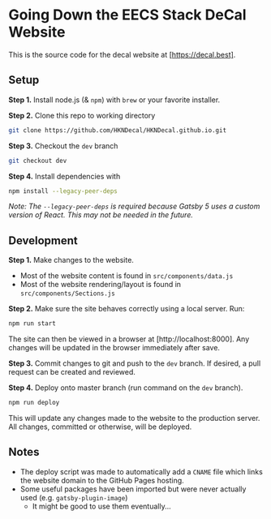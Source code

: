 # Going Down the EECS Stack DeCal Website

This is the source code for the decal website at [https://decal.best].

## Setup

**Step 1.** Install node.js (& `npm`) with `brew` or your favorite installer.

**Step 2.** Clone this repo to working directory

```bash
git clone https://github.com/HKNDecal/HKNDecal.github.io.git
```

**Step 3.** Checkout the `dev` branch

```bash
git checkout dev
```

**Step 4.** Install dependencies with

```bash
npm install --legacy-peer-deps
```

*Note: The `--legacy-peer-deps` is required because Gatsby 5 uses a custom version of React. This may not be needed in the future.*

## Development

**Step 1.** Make changes to the website.

- Most of the website content is found in `src/components/data.js`
- Most of the website rendering/layout is found in `src/components/Sections.js`

**Step 2.** Make sure the site behaves correctly using a local server. Run:

```bash
npm run start
```

The site can then be viewed in a browser at [http://localhost:8000]. Any changes will be updated in the browser immediately after save.

**Step 3.** Commit changes to git and push to the `dev` branch. If desired, a pull request can be created and reviewed.

**Step 4.** Deploy onto master branch (run command on the `dev` branch).

```bash
npm run deploy
```

This will update any changes made to the website to the production server. All changes, committed or otherwise, will be deployed.

## Notes

- The deploy script was made to automatically add a `CNAME` file which links the website domain to the GitHub Pages hosting.
- Some useful packages have been imported but were never actually used (e.g. `gatsby-plugin-image`)
  - It might be good to use them eventually...
